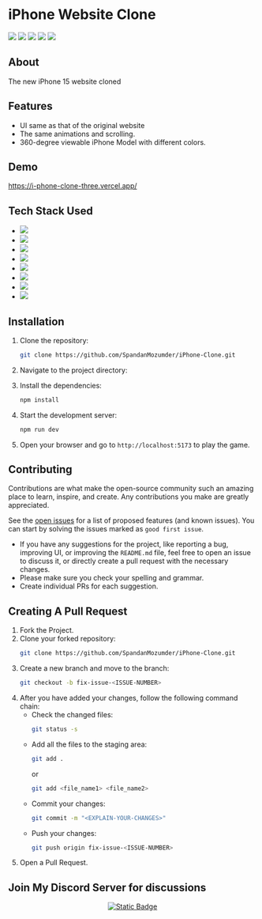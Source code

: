 # iPhone Website Clone

<a href="https://github.com/SpandanMozumder/iPhone-Clone/issues"><img src="https://img.shields.io/github/issues/SpandanMozumder/iPhone-Clone"></a>
<a href="https://github.com/SpandanMozumder/iPhone-Clone/pulls"><img src="https://img.shields.io/github/issues-pr/SpandanMozumder/iPhone-Clone"></a>
<a href="https://github.com/SpandanMozumder/iPhone-Clone/network/members"><img src="https://img.shields.io/github/forks/SpandanMozumder/iPhone-Clone"></a>
<a href="https://github.com/SpandanMozumder/iPhone-Clone/stargazers"><img src="https://img.shields.io/github/stars/SpandanMozumder/iPhone-Clone"></a>
<img src="https://img.shields.io/github/license/SpandanMozumder/iPhone-Clone">

## About
The new iPhone 15 website cloned

## Features
- UI same as that of the original website
- The same animations and scrolling.
- 360-degree viewable iPhone Model with different colors.
    
## Demo

https://i-phone-clone-three.vercel.app/

## Tech Stack Used
- <img src="https://skillicons.dev/icons?i=html" />
- <img src="https://skillicons.dev/icons?i=css" />
- <img src="https://skillicons.dev/icons?i=js" />
- <img src="https://skillicons.dev/icons?i=react" />
- <img src="https://skillicons.dev/icons?i=tailwind" />
- <img src="https://skillicons.dev/icons?i=threejs" />
- <img src="https://skillicons.dev/icons?i=gsap" />
- <img src="https://skillicons.dev/icons?i=vite" />

## Installation
1. Clone the repository:
    ```sh
    git clone https://github.com/SpandanMozumder/iPhone-Clone.git
    ```
2. Navigate to the project directory:

3. Install the dependencies:
    ```sh
    npm install
    ```
4. Start the development server:
    ```sh
    npm run dev
    ```
5. Open your browser and go to `http://localhost:5173` to play the game.

## Contributing
Contributions are what make the open-source community such an amazing place to learn, inspire, and create. Any contributions you make are greatly appreciated.

See the [open issues](https://github.com/SpandanMozumder/iPhone-Clone/issues) for a list of proposed features (and known issues). You can start by solving the issues marked as `good first issue`.

- If you have any suggestions for the project, like reporting a bug, improving UI, or improving the `README.md` file, feel free to open an issue to discuss it, or directly create a pull request with the necessary changes.
- Please make sure you check your spelling and grammar.
- Create individual PRs for each suggestion.

## Creating A Pull Request
1. Fork the Project.
2. Clone your forked repository:
    ```sh
    git clone https://github.com/SpandanMozumder/iPhone-Clone.git
    ```
3. Create a new branch and move to the branch:
    ```sh
    git checkout -b fix-issue-<ISSUE-NUMBER>
    ```
4. After you have added your changes, follow the following command chain:
    - Check the changed files:
        ```sh
        git status -s
        ```
    - Add all the files to the staging area:
        ```sh
        git add .
        ```
        or
        ```sh
        git add <file_name1> <file_name2>
        ```
    - Commit your changes:
        ```sh
        git commit -m "<EXPLAIN-YOUR-CHANGES>"
        ```
    - Push your changes:
        ```sh
        git push origin fix-issue-<ISSUE-NUMBER>
        ```
5. Open a Pull Request.

## Join My Discord Server for discussions

<p align="center">
  <a href="https://discord.gg/34ddhUB9">
    <img alt="Static Badge" src="https://img.shields.io/badge/Discord-blue?style=for-the-badge&logo=discord&label=%20Join%20Official%20">
  </a>
</p>
